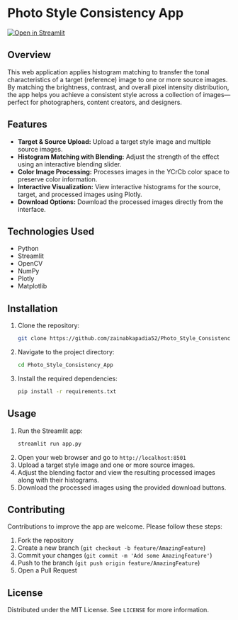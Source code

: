 # Photo Style Consistency App

[![**Open in Streamlit**](https://static.streamlit.io/badges/streamlit_badge_black_white.svg)](https://zainabkapadia52-photo-style.streamlit.app)

## Overview
This web application applies histogram matching to transfer the tonal characteristics of a target (reference) image to one or more source images. By matching the brightness, contrast, and overall pixel intensity distribution, the app helps you achieve a consistent style across a collection of images—perfect for photographers, content creators, and designers.

## Features
- **Target & Source Upload:** Upload a target style image and multiple source images.
- **Histogram Matching with Blending:** Adjust the strength of the effect using an interactive blending slider.
- **Color Image Processing:** Processes images in the YCrCb color space to preserve color information.
- **Interactive Visualization:** View interactive histograms for the source, target, and processed images using Plotly.
- **Download Options:** Download the processed images directly from the interface.

## Technologies Used
- Python
- Streamlit
- OpenCV
- NumPy
- Plotly
- Matplotlib

## Installation
1. Clone the repository:
   ```bash
   git clone https://github.com/zainabkapadia52/Photo_Style_Consistency_App.git
2. Navigate to the project directory:
   ```bash
   cd Photo_Style_Consistency_App
3. Install the required dependencies:
   ```bash
   pip install -r requirements.txt

## Usage
1. Run the Streamlit app:
   ```bash
   streamlit run app.py
2. Open your web browser and go to `http://localhost:8501`
3. Upload a target style image and one or more source images.
4. Adjust the blending factor and view the resulting processed images along with their histograms.
5. Download the processed images using the provided download buttons.

## Contributing
Contributions to improve the app are welcome. Please follow these steps:
1. Fork the repository
2. Create a new branch (`git checkout -b feature/AmazingFeature`)
3. Commit your changes (`git commit -m 'Add some AmazingFeature'`)
4. Push to the branch (`git push origin feature/AmazingFeature`)
5. Open a Pull Request

## License
Distributed under the MIT License. See `LICENSE` for more information.

